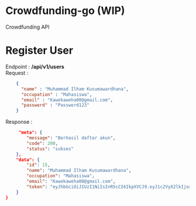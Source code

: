 # Crowdfunding-go (WIP)
Crowdfunding API

# Register User
Endpoint : 
**/api/v1/users**
<br>
Request : 
```JSON
    {
      "name" : "Muhammad Ilham Kusumawardhana", 
      "occupation" : "Mahasiswa",
      "email" : "Kawekaweha00@gmail.com", 
      "password" : "Password123"
    }
```
Response :
```JSON
     "meta": {
        "message": "Berhasil daftar akun",
        "code": 200,
        "status": "sukses"
    },
    "data": {
        "id": 15,
        "name": "Muhammad Ilham Kusumawardhana",
        "occupation": "Mahasiswa",
        "email": "Kawekaweha00@gmail.com",
        "token": "eyJhbGciOiJIUzI1NiIsInR5cCI6IkpXVCJ9.eyJ1c2VyX2lkIjoxNX0.kFZqgyl1J5dln_PR90B1c-9JL-eTv3HQnqHz3O1hiZ8"
    }
}
```
